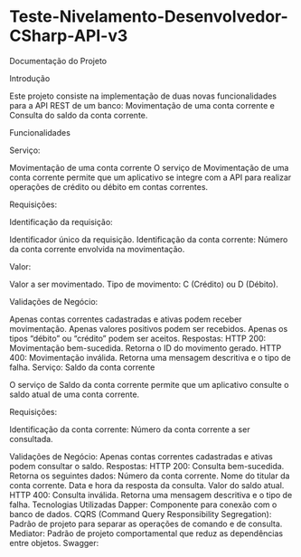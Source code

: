 # Teste-Nivelamento-Desenvolvedor-CSharp-API-v3

Documentação do Projeto

Introdução

Este projeto consiste na implementação de duas novas funcionalidades para a API REST de um banco: Movimentação de uma conta corrente e Consulta do saldo da conta corrente.

Funcionalidades

Serviço: 

Movimentação de uma conta corrente
O serviço de Movimentação de uma conta corrente permite que um aplicativo se integre com a API para realizar operações de crédito ou débito em contas correntes.

Requisições:

Identificação da requisição: 

Identificador único da requisição.
Identificação da conta corrente: Número da conta corrente envolvida na movimentação.

Valor: 

Valor a ser movimentado.
Tipo de movimento: C (Crédito) ou D (Débito).

Validações de Negócio:

Apenas contas correntes cadastradas e ativas podem receber movimentação.
Apenas valores positivos podem ser recebidos.
Apenas os tipos “débito” ou “crédito” podem ser aceitos.
Respostas:
HTTP 200: 
Movimentação bem-sucedida. Retorna o ID do movimento gerado.
HTTP 400: 
Movimentação inválida. Retorna uma mensagem descritiva e o tipo de falha.
Serviço: Saldo da conta corrente

O serviço de Saldo da conta corrente permite que um aplicativo consulte o saldo atual de uma conta corrente.

Requisições:

Identificação da conta corrente: 
Número da conta corrente a ser consultada.

Validações de Negócio:
Apenas contas correntes cadastradas e ativas podem consultar o saldo.
Respostas:
HTTP 200: 
Consulta bem-sucedida. Retorna os seguintes dados:
Número da conta corrente.
Nome do titular da conta corrente.
Data e hora da resposta da consulta.
Valor do saldo atual.
HTTP 400: 
Consulta inválida. Retorna uma mensagem descritiva e o tipo de falha.
Tecnologias Utilizadas
Dapper: Componente para conexão com o banco de dados.
CQRS (Command Query Responsibility Segregation): Padrão de projeto para separar as operações de comando e de consulta.
Mediator: Padrão de projeto comportamental que reduz as dependências entre objetos.
Swagger:
